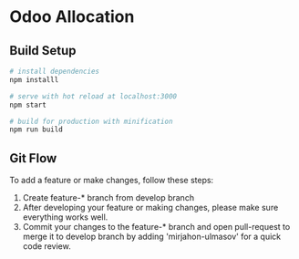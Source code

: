 # Odoo Allocation

## Build Setup

``` bash
# install dependencies
npm installl

# serve with hot reload at localhost:3000
npm start

# build for production with minification
npm run build
```

## Git Flow

To add a feature or make changes, follow these steps:

1. Create feature-* branch from develop branch
2. After developing your feature or making changes, please make sure everything works well.
3. Commit your changes to the feature-* branch and open pull-request to merge it to develop branch by adding 'mirjahon-ulmasov' for a quick code review.
